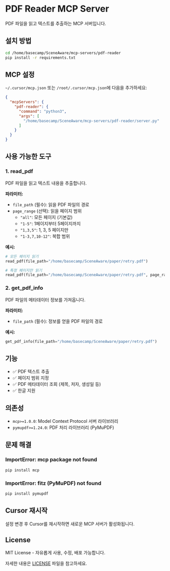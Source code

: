 # PDF Reader MCP Server

PDF 파일을 읽고 텍스트를 추출하는 MCP 서버입니다.

## 설치 방법

```bash
cd /home/basecamp/SceneAware/mcp-servers/pdf-reader
pip install -r requirements.txt
```

## MCP 설정

`~/.cursor/mcp.json` 또는 `/root/.cursor/mcp.json`에 다음을 추가하세요:

```json
{
  "mcpServers": {
    "pdf-reader": {
      "command": "python3",
      "args": [
        "/home/basecamp/SceneAware/mcp-servers/pdf-reader/server.py"
      ]
    }
  }
}
```

## 사용 가능한 도구

### 1. read_pdf
PDF 파일을 읽고 텍스트 내용을 추출합니다.

**파라미터:**
- `file_path` (필수): 읽을 PDF 파일의 경로
- `page_range` (선택): 읽을 페이지 범위
  - `"all"`: 모든 페이지 (기본값)
  - `"1-5"`: 1페이지부터 5페이지까지
  - `"1,3,5"`: 1, 3, 5 페이지만
  - `"1-3,7,10-12"`: 복합 범위

**예시:**
```python
# 모든 페이지 읽기
read_pdf(file_path="/home/basecamp/SceneAware/paper/retry.pdf")

# 특정 페이지만 읽기
read_pdf(file_path="/home/basecamp/SceneAware/paper/retry.pdf", page_range="1-10")
```

### 2. get_pdf_info
PDF 파일의 메타데이터 정보를 가져옵니다.

**파라미터:**
- `file_path` (필수): 정보를 얻을 PDF 파일의 경로

**예시:**
```python
get_pdf_info(file_path="/home/basecamp/SceneAware/paper/retry.pdf")
```

## 기능

- ✅ PDF 텍스트 추출
- ✅ 페이지 범위 지정
- ✅ PDF 메타데이터 조회 (제목, 저자, 생성일 등)
- ✅ 한글 지원

## 의존성

- `mcp>=1.0.0`: Model Context Protocol 서버 라이브러리
- `pymupdf>=1.24.0`: PDF 처리 라이브러리 (PyMuPDF)

## 문제 해결

### ImportError: mcp package not found
```bash
pip install mcp
```

### ImportError: fitz (PyMuPDF) not found
```bash
pip install pymupdf
```

## Cursor 재시작

설정 변경 후 Cursor를 재시작하면 새로운 MCP 서버가 활성화됩니다.

## License

MIT License - 자유롭게 사용, 수정, 배포 가능합니다.

자세한 내용은 [LICENSE](LICENSE) 파일을 참고하세요.

